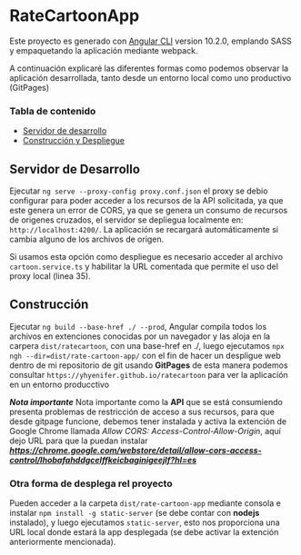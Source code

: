 # RateCartoonApp

Este proyecto es generado con  [Angular CLI](https://github.com/angular/angular-cli) version 10.2.0, emplando SASS y empaquetando la aplicación mediante webpack.

A continuación explicaré las diferentes formas como podemos observar la aplicación desarrollada, tanto desde un entorno local como uno productivo (GitPages)

### Tabla de contenido
 * [Servidor de desarrollo](#Servidor%20de%20Desarrollo)
 * [Construcción y Despliegue ](#Construcción)



## Servidor de Desarrollo

Ejecutar `ng serve --proxy-config proxy.conf.json` el proxy se debio configurar para poder acceder a los recursos de la API solicitada, ya que este genera un error de CORS, ya que se genera un consumo de recursos de origenes cruzados, el servidor se depliegua localmente en: `http://localhost:4200/`. La aplicación se recargará automáticamente si cambia alguno de los archivos de origen.

Si usamos esta opción como despliegue es necesario acceder al archivo `cartoon.service.ts` y habilitar la URL comentada que permite el uso del proxy local (linea 35).

## Construcción

Ejecutar `ng build --base-href ./ --prod`, Angular compila todos los archivos en extenciones conocidas por un navegador y las aloja en la carpera `dist/ratecartoon`, con una base-href en ./, luego ejecutamos `npx ngh --dir=dist/rate-cartoon-app/` con el fin de hacer un despligue web dentro de mi repositorio de git usando **GitPages** 
de esta manera podemos consultar `https://yhyenifer.github.io/ratecartoon` para ver la aplicación en un entorno producctivo

**_Nota importante_**
Nota importante como la **API** que se está consumiendo presenta problemas de restricción de acceso a sus recursos, para que desde gitpage funcione, debemos tener instalada y activa la extención de Google Chrome llamada _Allow CORS: Access-Control-Allow-Origin_, aquí dejo URL para que la puedan instalar **_https://chrome.google.com/webstore/detail/allow-cors-access-control/lhobafahddgcelffkeicbaginigeejlf?hl=es_**

### Otra forma de desplega rel proyecto

Pueden acceder a la carpeta `dist/rate-cartoon-app` mediante consola e instalar `npm install -g static-server` (se debe contar con **nodejs** instalado), y luego ejecutamos `static-server`, esto nos proporciona una URL local donde estará la app desplegada (se debe activar la extención anteriormente mencionada).
